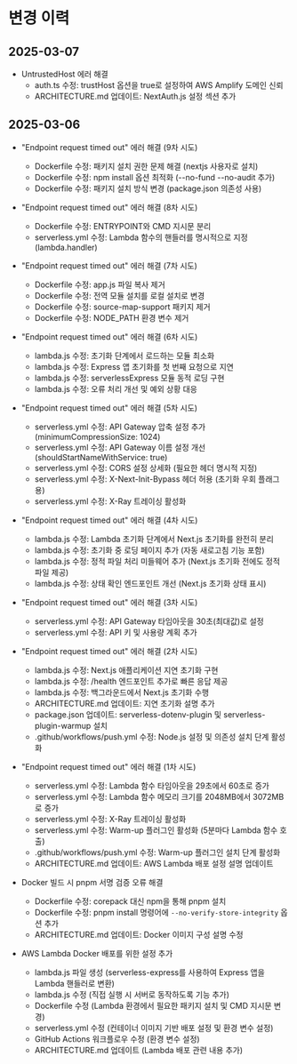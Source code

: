 # 변경 이력

## 2025-03-07
- UntrustedHost 에러 해결
  - auth.ts 수정: trustHost 옵션을 true로 설정하여 AWS Amplify 도메인 신뢰
  - ARCHITECTURE.md 업데이트: NextAuth.js 설정 섹션 추가

## 2025-03-06
- "Endpoint request timed out" 에러 해결 (9차 시도)
  - Dockerfile 수정: 패키지 설치 권한 문제 해결 (nextjs 사용자로 설치)
  - Dockerfile 수정: npm install 옵션 최적화 (--no-fund --no-audit 추가)
  - Dockerfile 수정: 패키지 설치 방식 변경 (package.json 의존성 사용)

- "Endpoint request timed out" 에러 해결 (8차 시도)
  - Dockerfile 수정: ENTRYPOINT와 CMD 지시문 분리
  - serverless.yml 수정: Lambda 함수의 핸들러를 명시적으로 지정 (lambda.handler)

- "Endpoint request timed out" 에러 해결 (7차 시도)
  - Dockerfile 수정: app.js 파일 복사 제거
  - Dockerfile 수정: 전역 모듈 설치를 로컬 설치로 변경
  - Dockerfile 수정: source-map-support 패키지 제거
  - Dockerfile 수정: NODE_PATH 환경 변수 제거

- "Endpoint request timed out" 에러 해결 (6차 시도)
  - lambda.js 수정: 초기화 단계에서 로드하는 모듈 최소화
  - lambda.js 수정: Express 앱 초기화를 첫 번째 요청으로 지연
  - lambda.js 수정: serverlessExpress 모듈 동적 로딩 구현
  - lambda.js 수정: 오류 처리 개선 및 예외 상황 대응

- "Endpoint request timed out" 에러 해결 (5차 시도)
  - serverless.yml 수정: API Gateway 압축 설정 추가 (minimumCompressionSize: 1024)
  - serverless.yml 수정: API Gateway 이름 설정 개선 (shouldStartNameWithService: true)
  - serverless.yml 수정: CORS 설정 상세화 (필요한 헤더 명시적 지정)
  - serverless.yml 수정: X-Next-Init-Bypass 헤더 허용 (초기화 우회 플래그용)
  - serverless.yml 수정: X-Ray 트레이싱 활성화

- "Endpoint request timed out" 에러 해결 (4차 시도)
  - lambda.js 수정: Lambda 초기화 단계에서 Next.js 초기화를 완전히 분리
  - lambda.js 수정: 초기화 중 로딩 페이지 추가 (자동 새로고침 기능 포함)
  - lambda.js 수정: 정적 파일 처리 미들웨어 추가 (Next.js 초기화 전에도 정적 파일 제공)
  - lambda.js 수정: 상태 확인 엔드포인트 개선 (Next.js 초기화 상태 표시)

- "Endpoint request timed out" 에러 해결 (3차 시도)
  - serverless.yml 수정: API Gateway 타임아웃을 30초(최대값)로 설정
  - serverless.yml 수정: API 키 및 사용량 계획 추가

- "Endpoint request timed out" 에러 해결 (2차 시도)
  - lambda.js 수정: Next.js 애플리케이션 지연 초기화 구현
  - lambda.js 수정: /health 엔드포인트 추가로 빠른 응답 제공
  - lambda.js 수정: 백그라운드에서 Next.js 초기화 수행
  - ARCHITECTURE.md 업데이트: 지연 초기화 설명 추가
  - package.json 업데이트: serverless-dotenv-plugin 및 serverless-plugin-warmup 설치
  - .github/workflows/push.yml 수정: Node.js 설정 및 의존성 설치 단계 활성화

- "Endpoint request timed out" 에러 해결 (1차 시도)
  - serverless.yml 수정: Lambda 함수 타임아웃을 29초에서 60초로 증가
  - serverless.yml 수정: Lambda 함수 메모리 크기를 2048MB에서 3072MB로 증가
  - serverless.yml 수정: X-Ray 트레이싱 활성화
  - serverless.yml 수정: Warm-up 플러그인 활성화 (5분마다 Lambda 함수 호출)
  - .github/workflows/push.yml 수정: Warm-up 플러그인 설치 단계 활성화
  - ARCHITECTURE.md 업데이트: AWS Lambda 배포 설정 설명 업데이트

- Docker 빌드 시 pnpm 서명 검증 오류 해결
  - Dockerfile 수정: corepack 대신 npm을 통해 pnpm 설치
  - Dockerfile 수정: pnpm install 명령어에 `--no-verify-store-integrity` 옵션 추가
  - ARCHITECTURE.md 업데이트: Docker 이미지 구성 설명 수정

- AWS Lambda Docker 배포를 위한 설정 추가
  - lambda.js 파일 생성 (serverless-express를 사용하여 Express 앱을 Lambda 핸들러로 변환)
  - lambda.js 수정 (직접 실행 시 서버로 동작하도록 기능 추가)
  - Dockerfile 수정 (Lambda 환경에서 필요한 패키지 설치 및 CMD 지시문 변경)
  - serverless.yml 수정 (컨테이너 이미지 기반 배포 설정 및 환경 변수 설정)
  - GitHub Actions 워크플로우 수정 (환경 변수 설정)
  - ARCHITECTURE.md 업데이트 (Lambda 배포 관련 내용 추가)

